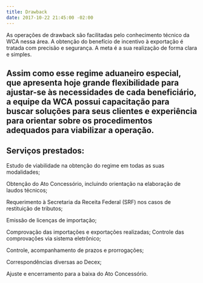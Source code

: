 ```yaml
---
title: Drawback
date: 2017-10-22 21:45:00 -02:00
---
```


As operações de drawback são facilitadas pelo conhecimento técnico da WCA nessa área. A obtenção do benefício de incentivo à exportação é tratada com precisão e segurança. A meta é a sua realização de forma clara e simples.

Assim como esse regime aduaneiro especial, que apresenta hoje grande flexibilidade para ajustar-se às necessidades de cada beneficiário, a equipe da WCA possui capacitação para buscar soluções para seus clientes e experiência para orientar sobre os procedimentos adequados para viabilizar a operação.
-
## Serviços prestados:  

Estudo de viabilidade na obtenção do regime em todas as suas modalidades;

Obtenção do Ato Concessório, incluindo orientação na elaboração 
de laudos técnicos;

Requerimento à Secretaria da Receita Federal (SRF) 
nos casos de restituição de tributos;

Emissão de licenças de importação;

Comprovação das importações e exportações realizadas;
Controle das comprovações via sistema eletrônico;

Controle, acompanhamento de prazos e prorrogações;

Correspondências diversas ao Decex;

Ajuste e encerramento para a baixa do Ato Concessório.
